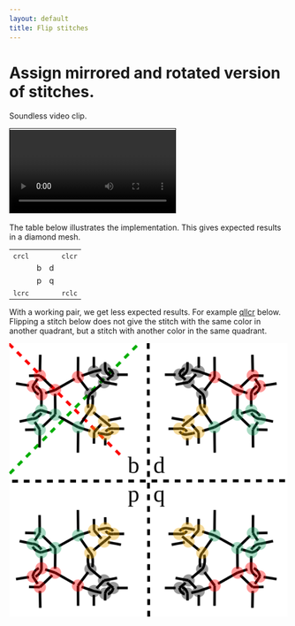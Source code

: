```yaml
---
layout: default
title: Flip stitches
---
```

Assign mirrored and rotated version of stitches.
================================================

Soundless video clip.

<video controls style="border: 1px solid; padding-top: 2px;">
    <source src="flip.mp4" type="video/mp4">
    Your browser does not support an inline <a href="flip">video</a>.
</video>  

The table below illustrates the implementation. This gives expected results in a diamond mesh.

<table>
    <tr>
        <td class="sn sw"><code id="mb">crcl</code></td>
        <td class="sn de"></td>
        <td class="sn dw"></td>
        <td class="sn se"><code id="md">clcr</code></td>
    </tr>
    <tr>
        <td class="ds sw"></td>
        <td class="ds de">b</td>
        <td class="ds dw">d</td>
        <td class="ds se"></td>
    </tr>
    <tr>
        <td class="dn sw"></td>
        <td class="dn de">p</td>
        <td class="dn dw">q</td>
        <td class="dn se"></td>
    </tr>
    <tr>
        <td class="ss sw"><code id="mp">lcrc</code></td>
        <td class="ss de"></td>
        <td class="ss dw"></td>
        <td class="ss se"><code id="mq">rclc</code></td>
    </tr>
</table>

With a working pair, we get less expected results. For example [qllcr] below.
Flipping a stitch below does not give the stitch with the same color in another quadrant,
but a stitch with another color in the same quadrant.

![](cllcr-bdpq.svg)

[qllcr]: https://d-bl.github.io/GroundForge/stitches.html?b1=cllcr&c1=crrcl&b2=rcllc&c2=lcrrc&tile=88,11&a1=rctctctctt&l2=lctctctctt&shiftColsSW=0&shiftRowsSW=2&shiftColsSE=2&shiftRowsSE=2&patchWidth=10&patchHeight=12&headside=x,7&footside=4,x